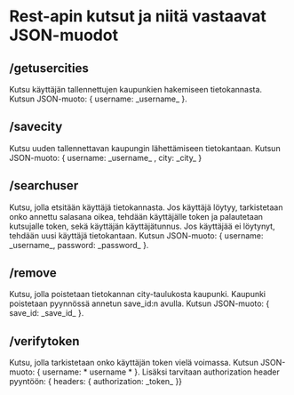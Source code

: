 <h1>Rest-apin kutsut ja niitä vastaavat JSON-muodot</h1> 

<h2>/getusercities</h2>
Kutsu käyttäjän tallennettujen kaupunkien hakemiseen tietokannasta. 
Kutsun JSON-muoto: { username: _username_ }.

<h2>/savecity</h2>
Kutsu uuden tallennettavan kaupungin lähettämiseen tietokantaan. Kutsun JSON-muoto:
{ username: _username_ , city: _city_ }

<h2>/searchuser</h2>
Kutsu, jolla etsitään käyttäjä tietokannasta. Jos käyttäjä löytyy, tarkistetaan onko annettu salasana oikea,
tehdään käyttäjälle token ja palautetaan kutsujalle token, sekä käyttäjän käyttäjätunnus. Jos käyttäjää
ei löytynyt, tehdään uusi käyttäjä tietokantaan. Kutsun JSON-muoto: { username: _username_, password: _password_ }.

<h2>/remove</h2>
Kutsu, jolla poistetaan tietokannan city-taulukosta kaupunki. Kaupunki poistetaan pyynnössä annetun save_id:n avulla.
Kutsun JSON-muoto: { save_id: _save_id_ }.

<h2>/verifytoken</h2>
Kutsu, jolla tarkistetaan onko käyttäjän token vielä voimassa. Kutsun JSON-muoto: { username: * username * }.
Lisäksi tarvitaan authorization header pyyntöön: { headers: { authorization: _token_ }}